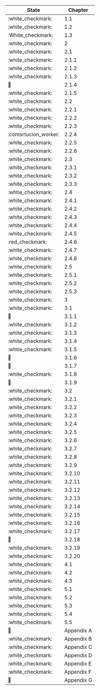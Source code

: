 | State                 | Chapter     |
| --------------------- | ----------- |
| :white_checkmark:     | 1.1         |
| :white_checkmark:     | 1.2         |
| :White_checkmark:     | 1.3         |
| :white_checkmark:     | 2           |
| :white_checkmark:     | 2.1         |
| :white_checkmark:     | 2.1.1       |
| :white_checkmark:     | 2.1.2       |
| :white_checkmark:     | 2.1.3       |
| :construction_worker: | 2.1.4       |
| :white_checkmark:     | 2.1.5       |
| :white_checkmark:     | 2.2         |
| :white_checkmark:     | 2.2.1       |
| :white_checkmark:     | 2.2.2       |
| :white_checkmark:     | 2.2.3       |
| :contsrtucion_worker: | 2.2.4       |
| :white_checkmark:     | 2.2.5       |
| :white_checkmark:     | 2.2.6       |
| :white_checkmark:     | 2.3         |
| :white_checkmark:     | 2.3.1       |
| :white_checkmark:     | 2.3.2       |
| :white_checkmark:     | 2.3.3       |
| :whtie_checkmark:     | 2.4         |
| :white_checkmark:     | 2.4.1       |
| :white_checkmark:     | 2.4.2       |
| :white_checkmark:     | 2.4.3       |
| :white_checkmark:     | 2.4.4       |
| :white_checkmark:     | 2.4.5       |
| :red_checkmark:       | 2.4.6       |
| :white_checkmark:     | 2.4.7       |
| :white_checkmark:     | 2.4.8       |
| :white_checkmark:     | 2.5         |
| :white_checkmark:     | 2.5.1       |
| :white_checkmark:     | 2.5.2       |
| :white_checkmark:     | 2.5.3       |
| :white_checkmark:     | 3           |
| :white_checkmark:     | 3.1         |
| :construction_worker: | 3.1.1       |
| :white_checkmark:     | 3.1.2       |
| :white_checkmark:     | 3.1.3       |
| :white_checkmark:     | 3.1.4       |
| :whtie_checkmark:     | 3.1.5       |
| :construction_worker: | 3.1.6       |
| :construction_worker: | 3.1.7       |
| :white_checkmark:     | 3.1.8       |
| :construction_worker: | 3.1.9       |
| :white_checkmark:     | 3.2         |
| :white_checkmark:     | 3.2.1       |
| :white_checkmark:     | 3.2.2       |
| :white_checkmark:     | 3.2.3       |
| :white_checkmark:     | 3.2.4       |
| :white_checkmark:     | 3.2.5       |
| :white_checkmark:     | 3.2.6       |
| :white_checkmark:     | 3.2.7       |
| :white_checkmark:     | 3.2.8       |
| :white_checkmark:     | 3.2.9       |
| :white_checkmark:     | 3.2.10      |
| :white_checkmark:     | 3.2.11      |
| :white_checkmark:     | 3.2.12      |
| :white_checkmark:     | 3.2.13      |
| :white_checkmark:     | 3.2.14      |
| :white_checkmark:     | 3.2.15      |
| :white_checkmark:     | 3.2.16      |
| :white_checkmark:     | 3.2.17      |
| :red_circle:          | 3.2.18      |
| :white_checkmark:     | 3.2.19      |
| :white_checkmark:     | 3.2.20      |
| :white_checkmark:     | 4.1         |
| :white_checkmark:     | 4.2         |
| :white_checkmark:     | 4.3         |
| :white_checkmark:     | 5.1         |
| :white_checkmark:     | 5.2         |
| :white_checkmark:     | 5.3         |
| :white_checkmark:     | 5.4         |
| :white_checkmark:     | 5.5         |
| :construction_worker: | Appendix A  |
| :white_checkmark:     | Appendix B  |
| :white_checkmark:     | Appendix C  |
| :white_checkmark:     | Appendix D  | 
| :white_checkmark:     | Appendix E  |
| :white_checkmark:     | Appendix F  |
| :construction_worker: | Appendix G  |
